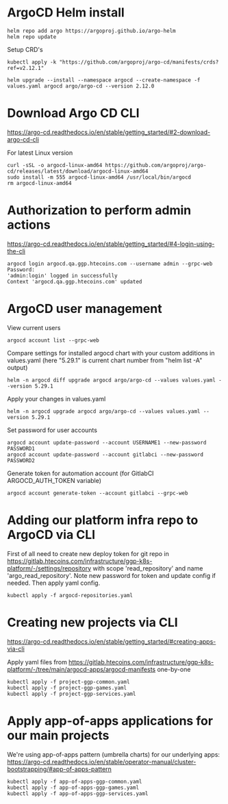 # ArgoCD Helm install

```
helm repo add argo https://argoproj.github.io/argo-helm
helm repo update
```

Setup CRD's
```
kubectl apply -k "https://github.com/argoproj/argo-cd/manifests/crds?ref=v2.12.1"
```

```
helm upgrade --install --namespace argocd --create-namespace -f values.yaml argocd argo/argo-cd --version 2.12.0
```

# Download Argo CD CLI

https://argo-cd.readthedocs.io/en/stable/getting_started/#2-download-argo-cd-cli

For latest Linux version
```
curl -sSL -o argocd-linux-amd64 https://github.com/argoproj/argo-cd/releases/latest/download/argocd-linux-amd64
sudo install -m 555 argocd-linux-amd64 /usr/local/bin/argocd
rm argocd-linux-amd64
```

# Authorization to perform admin actions

https://argo-cd.readthedocs.io/en/stable/getting_started/#4-login-using-the-cli

```
argocd login argocd.qa.ggp.htecoins.com --username admin --grpc-web
Password: 
'admin:login' logged in successfully
Context 'argocd.qa.ggp.htecoins.com' updated
```

# ArgoCD user management

View current users
```
argocd account list --grpc-web
```

Compare settings for installed argocd chart with your custom additions in values.yaml (here "5.29.1" is current chart number from "helm list -A" output)
```
helm -n argocd diff upgrade argocd argo/argo-cd --values values.yaml --version 5.29.1
```

Apply your changes in values.yaml
```
helm -n argocd upgrade argocd argo/argo-cd --values values.yaml --version 5.29.1
```

Set password for user accounts
```
argocd account update-password --account USERNAME1 --new-password PASSWORD1
argocd account update-password --account gitlabci --new-password PASSWORD2
```

Generate token for automation account (for GitlabCI ARGOCD_AUTH_TOKEN variable)
```
argocd account generate-token --account gitlabci --grpc-web
```


# Adding our platform infra repo to ArgoCD via CLI

First of all need to create new deploy token for git repo in https://gitlab.htecoins.com/infrastructure/ggp-k8s-platform/-/settings/repository with scope 'read_repository' and name 'argo_read_repository'. Note new password for token and update config if needed. Then apply yaml config.

```
kubectl apply -f argocd-repositories.yaml
```

# Creating new projects via CLI

https://argo-cd.readthedocs.io/en/stable/getting_started/#creating-apps-via-cli

Apply yaml files from https://gitlab.htecoins.com/infrastructure/ggp-k8s-platform/-/tree/main/argocd-apps/argocd-manifests one-by-one
```
kubectl apply -f project-ggp-common.yaml
kubectl apply -f project-ggp-games.yaml
kubectl apply -f project-ggp-services.yaml
```

# Apply app-of-apps applications for our main projects 

We're using app-of-apps pattern (umbrella charts) for our underlying apps: https://argo-cd.readthedocs.io/en/stable/operator-manual/cluster-bootstrapping/#app-of-apps-pattern

```
kubectl apply -f app-of-apps-ggp-common.yaml
kubectl apply -f app-of-apps-ggp-games.yaml
kubectl apply -f app-of-apps-ggp-services.yaml
```
